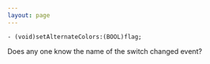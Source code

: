 ```yaml
---
layout: page
---
```




<code>- (void)setAlternateColors:(BOOL)flag;</code>

Does any one know the name of the switch changed event?